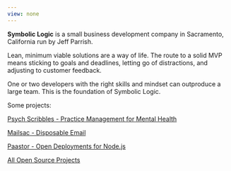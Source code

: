 ```yaml
---
view: none
---
```


**Symbolic Logic** is a small business development company in Sacramento, California
run by Jeff Parrish.

Lean, minimum viable solutions are a way of life. The route to a solid MVP
means sticking to goals and deadlines, letting go of distractions,
and adjusting to customer feedback.

One or two developers with the right skills and mindset can outproduce
a large team. This is the foundation of Symbolic Logic.

Some projects:

[Psych Scribbles - Practice Management for Mental Health](https://www.psychscribbles.com)

[Mailsac - Disposable Email](https://mailsac.com)

[Paastor - Open Deployments for Node.js](https://github.com/ruffrey/paastor)

[All Open Source Projects](https://github.com/ruffrey)
